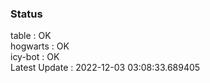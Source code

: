 ### Status


table : OK  
hogwarts : OK  
icy-bot : OK  
Latest Update : 2022-12-03 03:08:33.689405
